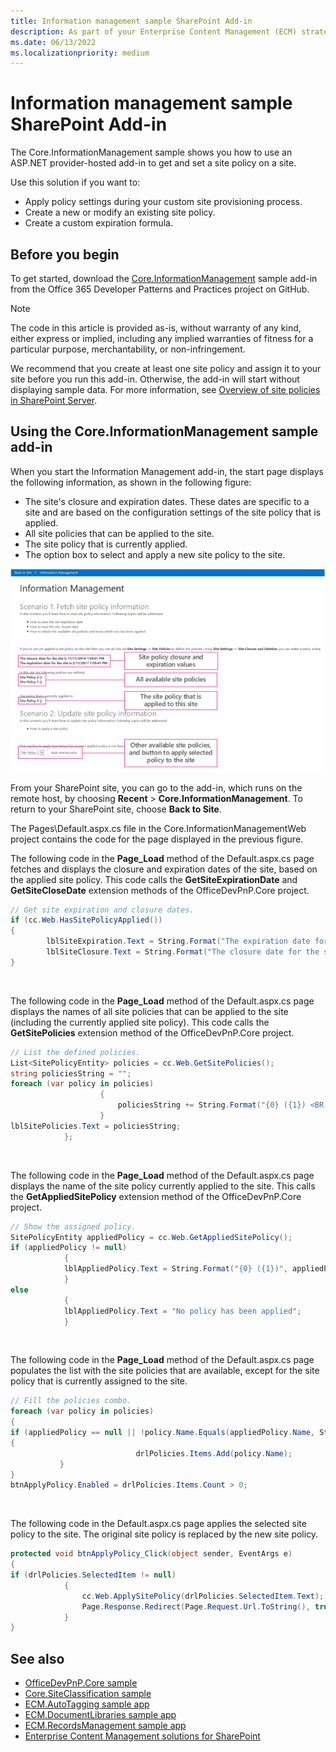 ```yaml
---
title: Information management sample SharePoint Add-in
description: As part of your Enterprise Content Management (ECM) strategy, you can get or set site policies to manage the lifecycle of your SharePoint site.
ms.date: 06/13/2022
ms.localizationpriority: medium
---
```


# Information management sample SharePoint Add-in

The Core.InformationManagement sample shows you how to use an ASP.NET provider-hosted add-in to get and set a site policy on a site. 

Use this solution if you want to:

- Apply policy settings during your custom site provisioning process. 
- Create a new or modify an existing site policy.
- Create a custom expiration formula. 
    
## Before you begin

To get started, download the [Core.InformationManagement](https://github.com/SharePoint/PnP/tree/master/Samples/Core.InformationManagement) sample add-in from the Office 365 Developer Patterns and Practices project on GitHub.

> [!NOTE] 
> The code in this article is provided as-is, without warranty of any kind, either express or implied, including any implied warranties of fitness for a particular purpose, merchantability, or non-infringement.

We recommend that you create at least one site policy and assign it to your site before you run this add-in. Otherwise, the add-in will start without displaying sample data. For more information, see [Overview of site policies in SharePoint Server](/SharePoint/sites/site-policy-overview).

## Using the Core.InformationManagement sample add-in

When you start the Information Management add-in, the start page displays the following information, as shown in the following figure:

- The site's closure and expiration dates. These dates are specific to a site and are based on the configuration settings of the site policy that is applied.
- All site policies that can be applied to the site.
- The site policy that is currently applied.
- The option box to select and apply a new site policy to the site.

![Screenshot of the add-in start page, with site policy closure and expiration values, available and applied site policies, and other policies to apply highlighted.](media/8c5f39f7-700d-4300-bcc4-9ed9edf0e155.png)

From your SharePoint site, you can go to the add-in, which runs on the remote host, by choosing **Recent** > **Core.InformationManagement**. To return to your SharePoint site, choose **Back to Site**.

The Pages\Default.aspx.cs file in the Core.InformationManagementWeb project contains the code for the page displayed in the previous figure. 

The following code in the **Page_Load** method of the Default.aspx.cs page fetches and displays the closure and expiration dates of the site, based on the applied site policy. This code calls the **GetSiteExpirationDate** and **GetSiteCloseDate** extension methods of the OfficeDevPnP.Core project.
    
```csharp
// Get site expiration and closure dates.
if (cc.Web.HasSitePolicyApplied())
{
        lblSiteExpiration.Text = String.Format("The expiration date for the site is {0}", cc.Web.GetSiteExpirationDate());
        lblSiteClosure.Text = String.Format("The closure date for the site is {0}", cc.Web.GetSiteCloseDate());
}

```

<br/>

The following code in the **Page_Load** method of the Default.aspx.cs page displays the names of all site policies that can be applied to the site (including the currently applied site policy). This code calls the **GetSitePolicies** extension method of the OfficeDevPnP.Core project.

```csharp
// List the defined policies.
List<SitePolicyEntity> policies = cc.Web.GetSitePolicies();
string policiesString = "";
foreach (var policy in policies)
                    {
                        policiesString += String.Format("{0} ({1}) <BR />", policy.Name, policy.Description);
                    }
lblSitePolicies.Text = policiesString;
            };

```

<br/>

The following code in the **Page_Load** method of the Default.aspx.cs page displays the name of the site policy currently applied to the site. This calls the **GetAppliedSitePolicy** extension method of the OfficeDevPnP.Core project.

```csharp
// Show the assigned policy.
SitePolicyEntity appliedPolicy = cc.Web.GetAppliedSitePolicy();
if (appliedPolicy != null)
            {
            lblAppliedPolicy.Text = String.Format("{0} ({1})", appliedPolicy.Name, appliedPolicy.Description);
            }
else
            {
            lblAppliedPolicy.Text = "No policy has been applied";
            }

```

<br/>

The following code in the **Page_Load** method of the Default.aspx.cs page populates the list with the site policies that are available, except for the site policy that is currently assigned to the site.

```csharp
// Fill the policies combo.
foreach (var policy in policies)
{
if (appliedPolicy == null || !policy.Name.Equals(appliedPolicy.Name, StringComparison.InvariantCultureIgnoreCase))
{
                            drlPolicies.Items.Add(policy.Name);
           }
}
btnApplyPolicy.Enabled = drlPolicies.Items.Count > 0;

```

<br/>

The following code in the Default.aspx.cs page applies the selected site policy to the site. The original site policy is replaced by the new site policy. 

```csharp
protected void btnApplyPolicy_Click(object sender, EventArgs e)
{
if (drlPolicies.SelectedItem != null)
            {
                cc.Web.ApplySitePolicy(drlPolicies.SelectedItem.Text);
                Page.Response.Redirect(Page.Request.Url.ToString(), true);
            }
}

```

## See also

- [OfficeDevPnP.Core sample](https://github.com/SharePoint/PnP-Sites-Core/tree/master/Core)   
- [Core.SiteClassification sample](https://github.com/SharePoint/PnP/tree/master/Samples/Core.SiteClassification)   
- [ECM.AutoTagging sample app](https://github.com/SharePoint/PnP/tree/master/Samples/ECM.AutoTagging)   
- [ECM.DocumentLibraries sample app](https://github.com/SharePoint/PnP/tree/master/Samples/ECM.DocumentLibraries)   
- [ECM.RecordsManagement sample app](https://github.com/SharePoint/PnP/tree/master/Samples/ECM.RecordsManagement)
- [Enterprise Content Management solutions for SharePoint](enterprise-content-management-solutions-for-sharepoint.md)
